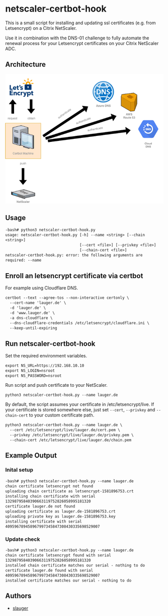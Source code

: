 # netscaler-certbot-hook

This is a small script for installing and updating ssl certificates (e.g. from Letsencrypt) on a Citrix NetScaler.

Use it in combination with the DNS-01 challenge to fully automate the renewal process for your Letsencrypt certificates on your Citrix NetScaler ADC.

## Architecture

![Architecture](architecture.png)

## Usage

```
-bash# python3 netscaler-certbot-hook.py 
usage: netscaler-certbot-hook.py [-h] --name <string> [--chain <string>]
                                 [--cert <file>] [--privkey <file>]
                                 [--chain-cert <file>]
netscaler-certbot-hook.py: error: the following arguments are required: --name
```

## Enroll an letsencrypt certificate via certbot

For example using Cloudflare DNS.
```
certbot --text --agree-tos --non-interactive certonly \
  --cert-name 'lauger.de' \
  -d 'lauger.de' \
  -d 'www.lauger.de' \
  -a dns-cloudflare \
  --dns-cloudflare-credentials /etc/letsencrypt/cloudflare.ini \
  --keep-until-expiring
```

## Run netscaler-certbot-hook

Set the required environment variables.

```
export NS_URL=https://192.168.10.10
export NS_LOGIN=nsroot
export NS_PASSWORD=nsroot
```

Run script and push certificate to your NetScaler.

```
python3 netscaler-certbot-hook.py --name lauger.de
```

By default, the script assumes your certificate in /etc/letsencrypt/live. If your certificate is stored somewhere else, just set `--cert`, `--privkey` and `--chain-cert` to your custom certificate path.

```
python3 netscaler-certbot-hook.py --name lauger.de \
  --cert /etc/letsencrypt/live/lauger.de/cert.pem \
  --privkey /etc/letsencrypt/live/lauger.de/privkey.pem \
  --chain-cert /etc/letsencrypt/live/lauger.de/chain.pem
```

## Example Output

### Inital setup

```
-bash# python3 netscaler-certbot-hook.py --name lauger.de
chain certificate letsencrypt not found
uploading chain certificate as letsencrypt-1581896753.crt
installing chain certificate with serial 13298795840390663119752826058995181320
certificate lauger.de not found
uploading certificate as lauger.de-1581896753.crt
uploading private key as lauger.de-1581896753.key
installing certificate with serial 409596789458967997345847308430335698529007
```

### Update check

```
-bash# python3 netscaler-certbot-hook.py --name lauger.de
chain certificate letsencrypt found with serial 13298795840390663119752826058995181320
installed chain certificate matches our serial - nothing to do
certificate lauger.de found with serial 409596789458967997345847308430335698529007
installed certificate matches our serial - nothing to do
```

## Authors

- [slauger](https://github.com/slauger)

